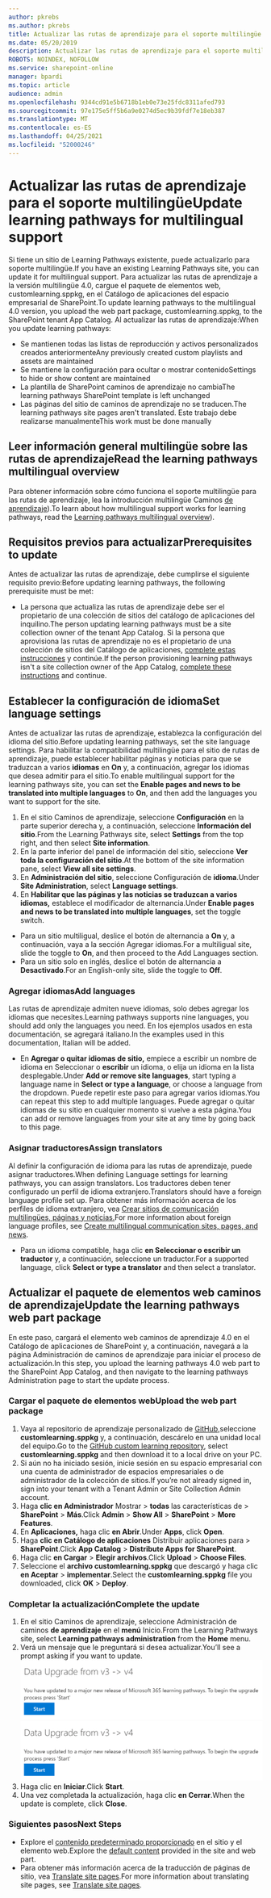 ```yaml
---
author: pkrebs
ms.author: pkrebs
title: Actualizar las rutas de aprendizaje para el soporte multilingüe
ms.date: 05/20/2019
description: Actualizar las rutas de aprendizaje para el soporte multilingüe
ROBOTS: NOINDEX, NOFOLLOW
ms.service: sharepoint-online
manager: bpardi
ms.topic: article
audience: admin
ms.openlocfilehash: 9344cd91e5b6718b1eb0e73e25fdc8311afed793
ms.sourcegitcommit: 97e175e5ff5b6a9e0274d5ec9b39fdf7e18eb387
ms.translationtype: MT
ms.contentlocale: es-ES
ms.lasthandoff: 04/25/2021
ms.locfileid: "52000246"
---
```

# <a name="update-learning-pathways-for-multilingual-support"></a><span data-ttu-id="ccce0-103">Actualizar las rutas de aprendizaje para el soporte multilingüe</span><span class="sxs-lookup"><span data-stu-id="ccce0-103">Update learning pathways for multilingual support</span></span>
<span data-ttu-id="ccce0-104">Si tiene un sitio de Learning Pathways existente, puede actualizarlo para soporte multilingüe.</span><span class="sxs-lookup"><span data-stu-id="ccce0-104">If you have an existing Learning Pathways site, you can update it for multilingual support.</span></span> <span data-ttu-id="ccce0-105">Para actualizar las rutas de aprendizaje a la versión multilingüe 4.0, cargue el paquete de elementos web, customlearning.sppkg, en el Catálogo de aplicaciones del espacio empresarial de SharePoint.</span><span class="sxs-lookup"><span data-stu-id="ccce0-105">To update learning pathways to the multilingual 4.0 version, you upload the web part package, customlearning.sppkg, to the SharePoint tenant App Catalog.</span></span> <span data-ttu-id="ccce0-106">Al actualizar las rutas de aprendizaje:</span><span class="sxs-lookup"><span data-stu-id="ccce0-106">When you update learning pathways:</span></span>  

- <span data-ttu-id="ccce0-107">Se mantienen todas las listas de reproducción y activos personalizados creados anteriormente</span><span class="sxs-lookup"><span data-stu-id="ccce0-107">Any previously created custom playlists and assets are maintained</span></span>
- <span data-ttu-id="ccce0-108">Se mantiene la configuración para ocultar o mostrar contenido</span><span class="sxs-lookup"><span data-stu-id="ccce0-108">Settings to hide or show content are maintained</span></span>
- <span data-ttu-id="ccce0-109">La plantilla de SharePoint caminos de aprendizaje no cambia</span><span class="sxs-lookup"><span data-stu-id="ccce0-109">The learning pathways SharePoint template is left unchanged</span></span>
- <span data-ttu-id="ccce0-110">Las páginas del sitio de caminos de aprendizaje no se traducen.</span><span class="sxs-lookup"><span data-stu-id="ccce0-110">The learning pathways site pages aren't translated.</span></span> <span data-ttu-id="ccce0-111">Este trabajo debe realizarse manualmente</span><span class="sxs-lookup"><span data-stu-id="ccce0-111">This work must be done manually</span></span>

## <a name="read-the-learning-pathways-multilingual-overview"></a><span data-ttu-id="ccce0-112">Leer información general multilingüe sobre las rutas de aprendizaje</span><span class="sxs-lookup"><span data-stu-id="ccce0-112">Read the learning pathways multilingual overview</span></span>
<span data-ttu-id="ccce0-113">Para obtener información sobre cómo funciona el soporte multilingüe para las rutas de aprendizaje, lea la introducción multilingüe Caminos [de aprendizaje](custom_overview_ml.md)).</span><span class="sxs-lookup"><span data-stu-id="ccce0-113">To learn about how multilingual support works for learning pathways, read the [Learning pathways multilingual overview](custom_overview_ml.md)).</span></span> 

## <a name="prerequisites-to-update"></a><span data-ttu-id="ccce0-114">Requisitos previos para actualizar</span><span class="sxs-lookup"><span data-stu-id="ccce0-114">Prerequisites to update</span></span>
<span data-ttu-id="ccce0-115">Antes de actualizar las rutas de aprendizaje, debe cumplirse el siguiente requisito previo:</span><span class="sxs-lookup"><span data-stu-id="ccce0-115">Before updating learning pathways, the following prerequisite must be met:</span></span>
- <span data-ttu-id="ccce0-116">La persona que actualiza las rutas de aprendizaje debe ser el propietario de una colección de sitios del catálogo de aplicaciones del inquilino.</span><span class="sxs-lookup"><span data-stu-id="ccce0-116">The person updating learning pathways must be a site collection owner of the tenant App Catalog.</span></span> <span data-ttu-id="ccce0-117">Si la persona que aprovisiona las rutas de aprendizaje no es el propietario de una colección de sitios del Catálogo de aplicaciones, [complete estas instrucciones](addappadmin.md) y continúe.</span><span class="sxs-lookup"><span data-stu-id="ccce0-117">If the person provisioning learning pathways isn't a site collection owner of the App Catalog, [complete these instructions](addappadmin.md) and continue.</span></span> 

## <a name="set-language-settings"></a><span data-ttu-id="ccce0-118">Establecer la configuración de idioma</span><span class="sxs-lookup"><span data-stu-id="ccce0-118">Set language settings</span></span> 
<span data-ttu-id="ccce0-119">Antes de actualizar las rutas de aprendizaje, establezca la configuración del idioma del sitio.</span><span class="sxs-lookup"><span data-stu-id="ccce0-119">Before updating learning pathways, set the site language settings.</span></span> <span data-ttu-id="ccce0-120">Para habilitar la compatibilidad multilingüe para el sitio de rutas de aprendizaje, puede establecer habilitar páginas y noticias para que se traduzcan a varios **idiomas** en **On** y, a continuación, agregar los idiomas que desea admitir para el sitio.</span><span class="sxs-lookup"><span data-stu-id="ccce0-120">To enable multilingual support for the learning pathways site, you can set the **Enable pages and news to be translated into multiple languages** to **On**, and then add the languages you want to support for the site.</span></span>
1.  <span data-ttu-id="ccce0-121">En el sitio Caminos de aprendizaje, seleccione **Configuración** en la parte superior derecha y, a continuación, seleccione **Información del sitio**.</span><span class="sxs-lookup"><span data-stu-id="ccce0-121">From the Learning Pathways site, select **Settings** from the top right, and then select **Site information**.</span></span>
2.  <span data-ttu-id="ccce0-122">En la parte inferior del panel de información del sitio, seleccione **Ver toda la configuración del sitio**.</span><span class="sxs-lookup"><span data-stu-id="ccce0-122">At the bottom of the site information pane, select **View all site settings**.</span></span>
3.  <span data-ttu-id="ccce0-123">En **Administración del sitio**, seleccione Configuración de **idioma**.</span><span class="sxs-lookup"><span data-stu-id="ccce0-123">Under **Site Administration**, select **Language settings**.</span></span>
4.  <span data-ttu-id="ccce0-124">En **Habilitar que las páginas y las noticias se traduzcan a varios idiomas,** establece el modificador de alternancia.</span><span class="sxs-lookup"><span data-stu-id="ccce0-124">Under **Enable pages and news to be translated into multiple languages**, set the toggle switch.</span></span> 
- <span data-ttu-id="ccce0-125">Para un sitio multiligual, deslice el botón de alternancia a **On** y, a continuación, vaya a la sección Agregar idiomas.</span><span class="sxs-lookup"><span data-stu-id="ccce0-125">For a multiligual site, slide the toggle to **On**, and then proceed to the Add Languages section.</span></span> 
- <span data-ttu-id="ccce0-126">Para un sitio solo en inglés, deslice el botón de alternancia a **Desactivado**.</span><span class="sxs-lookup"><span data-stu-id="ccce0-126">For an English-only site, slide the toggle to **Off**.</span></span>

### <a name="add-languages"></a><span data-ttu-id="ccce0-127">Agregar idiomas</span><span class="sxs-lookup"><span data-stu-id="ccce0-127">Add languages</span></span>
<span data-ttu-id="ccce0-128">Las rutas de aprendizaje admiten nueve idiomas, solo debes agregar los idiomas que necesites.</span><span class="sxs-lookup"><span data-stu-id="ccce0-128">Learning pathways supports nine languages, you should add only the languages you need.</span></span> <span data-ttu-id="ccce0-129">En los ejemplos usados en esta documentación, se agregará italiano.</span><span class="sxs-lookup"><span data-stu-id="ccce0-129">In the examples used in this documentation, Italian will be added.</span></span> 
- <span data-ttu-id="ccce0-130">En **Agregar o quitar idiomas de sitio,** empiece a escribir un nombre de idioma en Seleccionar o **escribir** un idioma, o elija un idioma en la lista desplegable.</span><span class="sxs-lookup"><span data-stu-id="ccce0-130">Under **Add or remove site languages**, start typing a language name in **Select or type a language**, or choose a language from the dropdown.</span></span> <span data-ttu-id="ccce0-131">Puede repetir este paso para agregar varios idiomas.</span><span class="sxs-lookup"><span data-stu-id="ccce0-131">You can repeat this step to add multiple languages.</span></span> <span data-ttu-id="ccce0-132">Puede agregar o quitar idiomas de su sitio en cualquier momento si vuelve a esta página.</span><span class="sxs-lookup"><span data-stu-id="ccce0-132">You can add or remove languages from your site at any time by going back to this page.</span></span>
 
### <a name="assign-translators"></a><span data-ttu-id="ccce0-133">Asignar traductores</span><span class="sxs-lookup"><span data-stu-id="ccce0-133">Assign translators</span></span>
<span data-ttu-id="ccce0-134">Al definir la configuración de idioma para las rutas de aprendizaje, puede asignar traductores.</span><span class="sxs-lookup"><span data-stu-id="ccce0-134">When defining Language settings for learning pathways, you can assign translators.</span></span> <span data-ttu-id="ccce0-135">Los traductores deben tener configurado un perfil de idioma extranjero.</span><span class="sxs-lookup"><span data-stu-id="ccce0-135">Translators should have a foreign language profile set up.</span></span> <span data-ttu-id="ccce0-136">Para obtener más información acerca de los perfiles de idioma extranjero, vea [Crear sitios de comunicación multilingües, páginas y noticias.](https://support.office.com/article/2bb7d610-5453-41c6-a0e8-6f40b3ed750c)</span><span class="sxs-lookup"><span data-stu-id="ccce0-136">For more information about foreign language profiles, see [Create multilingual communication sites, pages, and news](https://support.office.com/article/2bb7d610-5453-41c6-a0e8-6f40b3ed750c).</span></span>  
- <span data-ttu-id="ccce0-137">Para un idioma compatible, haga clic **en Seleccionar o escribir un traductor** y, a continuación, seleccione un traductor.</span><span class="sxs-lookup"><span data-stu-id="ccce0-137">For a supported language, click **Select or type a translator** and then select a translator.</span></span> 

## <a name="update-the-learning-pathways-web-part-package"></a><span data-ttu-id="ccce0-138">Actualizar el paquete de elementos web caminos de aprendizaje</span><span class="sxs-lookup"><span data-stu-id="ccce0-138">Update the learning pathways web part package</span></span>
<span data-ttu-id="ccce0-139">En este paso, cargará el elemento web caminos de aprendizaje 4.0 en el Catálogo de aplicaciones de SharePoint y, a continuación, navegará a la página Administración de caminos de aprendizaje para iniciar el proceso de actualización.</span><span class="sxs-lookup"><span data-stu-id="ccce0-139">In this step, you upload the learning pathways 4.0 web part to the SharePoint App Catalog, and then navigate to the learning pathways Administration page to start the update process.</span></span>

### <a name="upload-the-web-part-package"></a><span data-ttu-id="ccce0-140">Cargar el paquete de elementos web</span><span class="sxs-lookup"><span data-stu-id="ccce0-140">Upload the web part package</span></span>
1.  <span data-ttu-id="ccce0-141">Vaya al repositorio de aprendizaje personalizado de [GitHub,](https://github.com/pnp/custom-learning-office-365/tree/master/webpart)seleccione **customlearning.sppkg** y, a continuación, descárelo en una unidad local del equipo.</span><span class="sxs-lookup"><span data-stu-id="ccce0-141">Go to the [GitHub custom learning repository](https://github.com/pnp/custom-learning-office-365/tree/master/webpart), select **customlearning.sppkg** and then download it to a local drive on your PC.</span></span> 
2.  <span data-ttu-id="ccce0-142">Si aún no ha iniciado sesión, inicie sesión en su espacio empresarial con una cuenta de administrador de espacios empresariales o de administrador de la colección de sitios.</span><span class="sxs-lookup"><span data-stu-id="ccce0-142">If you’re not already signed in, sign into your tenant with a Tenant Admin or Site Collection Admin account.</span></span> 
3.  <span data-ttu-id="ccce0-143">Haga **clic en Administrador** Mostrar  >  **todas** las características de  >  **SharePoint**  >  **Más**.</span><span class="sxs-lookup"><span data-stu-id="ccce0-143">Click **Admin** > **Show All** > **SharePoint** > **More Features**.</span></span> 
4.  <span data-ttu-id="ccce0-144">En **Aplicaciones,** haga clic **en Abrir**.</span><span class="sxs-lookup"><span data-stu-id="ccce0-144">Under **Apps**, click **Open**.</span></span> 
5.  <span data-ttu-id="ccce0-145">Haga **clic en Catálogo de aplicaciones** Distribuir aplicaciones para  >  **SharePoint**.</span><span class="sxs-lookup"><span data-stu-id="ccce0-145">Click **App Catalog** > **Distribute Apps for SharePoint**.</span></span> 
6.  <span data-ttu-id="ccce0-146">Haga clic **en Cargar**  >  **Elegir archivos**.</span><span class="sxs-lookup"><span data-stu-id="ccce0-146">Click **Upload** > **Choose Files**.</span></span> 
7.  <span data-ttu-id="ccce0-147">Seleccione el **archivo customlearning.sppkg** que descargó y haga clic **en Aceptar**  >  **implementar**.</span><span class="sxs-lookup"><span data-stu-id="ccce0-147">Select the **customlearning.sppkg** file you downloaded, click **OK** > **Deploy**.</span></span> 

### <a name="complete-the-update"></a><span data-ttu-id="ccce0-148">Completar la actualización</span><span class="sxs-lookup"><span data-stu-id="ccce0-148">Complete the update</span></span>
1.  <span data-ttu-id="ccce0-149">En el sitio Caminos de aprendizaje, seleccione Administración de caminos **de aprendizaje** en el **menú** Inicio.</span><span class="sxs-lookup"><span data-stu-id="ccce0-149">From the Learning Pathways site, select **Learning pathways administration** from the **Home** menu.</span></span> 
2.  <span data-ttu-id="ccce0-150">Verá un mensaje que le preguntará si desea actualizar.</span><span class="sxs-lookup"><span data-stu-id="ccce0-150">You’ll see a prompt asking if you want to update.</span></span> 
<span data-ttu-id="ccce0-151">![custom_update_adminprompt_ml.png](media/custom_update_adminprompt_ml.png)</span><span class="sxs-lookup"><span data-stu-id="ccce0-151">![custom_update_adminprompt_ml.png](media/custom_update_adminprompt_ml.png)</span></span>
3.  <span data-ttu-id="ccce0-152">Haga clic en **Iniciar**.</span><span class="sxs-lookup"><span data-stu-id="ccce0-152">Click **Start**.</span></span> 
4. <span data-ttu-id="ccce0-153">Una vez completada la actualización, haga clic **en Cerrar**.</span><span class="sxs-lookup"><span data-stu-id="ccce0-153">When the update is complete, click **Close**.</span></span> 

### <a name="next-steps"></a><span data-ttu-id="ccce0-154">Siguientes pasos</span><span class="sxs-lookup"><span data-stu-id="ccce0-154">Next Steps</span></span>
- <span data-ttu-id="ccce0-155">Explore el [contenido predeterminado proporcionado](custom_exploresite.md) en el sitio y el elemento web.</span><span class="sxs-lookup"><span data-stu-id="ccce0-155">Explore the [default content](custom_exploresite.md) provided in the site and web part.</span></span>
- <span data-ttu-id="ccce0-156">Para obtener más información acerca de la traducción de páginas de sitio, vea [Translate site pages](custom_translate_page_ml.md).</span><span class="sxs-lookup"><span data-stu-id="ccce0-156">For more information about translating site pages, see [Translate site pages](custom_translate_page_ml.md).</span></span> 


